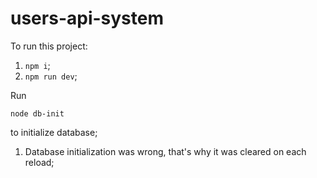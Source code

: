 # users-api-system

To run this project:

1) `npm i`;
2) `npm run dev`;


Run 

`node db-init`
 
 to initialize database;
 
 1) Database initialization was wrong, that's why it was cleared on each reload;
